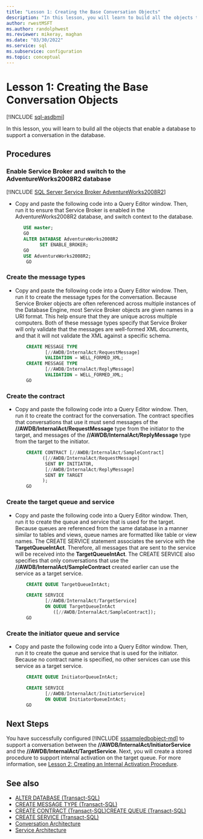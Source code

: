 ```yaml
---
title: "Lesson 1: Creating the Base Conversation Objects"
description: "In this lesson, you will learn to build all the objects that enable a database to support a conversation in the database"
author: rwestMSFT
ms.author: randolphwest
ms.reviewer: mikeray, maghan
ms.date: "03/30/2022"
ms.service: sql
ms.subservice: configuration
ms.topic: conceptual
---
```


# Lesson 1: Creating the Base Conversation Objects

[!INCLUDE [sql-asdbmi](../../includes/applies-to-version/sql-asdbmi.md)]

In this lesson, you will learn to build all the objects that enable a database to support a conversation in the database.

## Procedures

### Enable Service Broker and switch to the AdventureWorks2008R2 database

[!INCLUDE [SQL Server Service Broker AdventureWorks2008R2](../../includes/service-broker-adventureworks-2008-r2.md)]

- Copy and paste the following code into a Query Editor window. Then, run it to ensure that Service Broker is enabled in the AdventureWorks2008R2 database, and switch context to the database.

    ```sql
       USE master;
       GO
       ALTER DATABASE AdventureWorks2008R2
             SET ENABLE_BROKER;
       GO
       USE AdventureWorks2008R2;
        GO
    ```

### Create the message types

- Copy and paste the following code into a Query Editor window. Then, run it to create the message types for the conversation. Because Service Broker objects are often referenced across multiple instances of the Database Engine, most Service Broker objects are given names in a URI format. This help ensure that they are unique across multiple computers. Both of these message types specify that Service Broker will only validate that the messages are well-formed XML documents, and that it will not validate the XML against a specific schema.

    ```sql
        CREATE MESSAGE TYPE
               [//AWDB/InternalAct/RequestMessage]
               VALIDATION = WELL_FORMED_XML;
        CREATE MESSAGE TYPE
               [//AWDB/InternalAct/ReplyMessage]
               VALIDATION = WELL_FORMED_XML;
        GO
    ```

### Create the contract

- Copy and paste the following code into a Query Editor window. Then, run it to create the contract for the conversation. The contract specifies that conversations that use it must send messages of the **//AWDB/InternalAct/RequestMessage** type from the initiator to the target, and messages of the **//AWDB/InternalAct/ReplyMessage** type from the target to the initiator.

    ```sql
        CREATE CONTRACT [//AWDB/InternalAct/SampleContract]
              ([//AWDB/InternalAct/RequestMessage]
               SENT BY INITIATOR,
               [//AWDB/InternalAct/ReplyMessage]
               SENT BY TARGET
              );
        GO
    ```

### Create the target queue and service

- Copy and paste the following code into a Query Editor window. Then, run it to create the queue and service that is used for the target. Because queues are referenced from the same database in a manner similar to tables and views, queue names are formatted like table or view names. The CREATE SERVICE statement associates the service with the **TargetQueueIntAct**. Therefore, all messages that are sent to the service will be received into the **TargetQueueIntAct**. The CREATE SERVICE also specifies that only conversations that use the **//AWDB/InternalAct/SampleContract** created earlier can use the service as a target service.

    ```sql
        CREATE QUEUE TargetQueueIntAct;

        CREATE SERVICE
               [//AWDB/InternalAct/TargetService]
               ON QUEUE TargetQueueIntAct
                  ([//AWDB/InternalAct/SampleContract]);
        GO
    ```

### Create the initiator queue and service

- Copy and paste the following code into a Query Editor window. Then, run it to create the queue and service that is used for the initiator. Because no contract name is specified, no other services can use this service as a target service.

    ```sql
        CREATE QUEUE InitiatorQueueIntAct;

        CREATE SERVICE
               [//AWDB/InternalAct/InitiatorService]
               ON QUEUE InitiatorQueueIntAct;
        GO
    ```

## Next Steps

You have successfully configured [!INCLUDE [sssampledbobject-md](../../includes/sssampledbobject-md.md)] to support a conversation between the **//AWDB/InternalAct/InitiatorService** and the **//AWDB/InternalAct/TargetService**. Next, you will create a stored procedure to support internal activation on the target queue. For more information, see [Lesson 2: Creating an Internal Activation Procedure](lesson-2-creating-an-internal-activation-procedure.md).

## See also

- [ALTER DATABASE (Transact-SQL)](../../t-sql/statements/alter-database-transact-sql.md)
- [CREATE MESSAGE TYPE (Transact-SQL)](../../t-sql/statements/create-message-type-transact-sql.md)
- [CREATE CONTRACT (Transact-SQL)](../../t-sql/statements/create-contract-transact-sql.md)[CREATE QUEUE (Transact-SQL)](../../t-sql/statements/create-queue-transact-sql.md)
- [CREATE SERVICE (Transact-SQL)](../../t-sql/statements/create-service-transact-sql.md)
- [Conversation Architecture](conversation-architecture.md)
- [Service Architecture](service-architecture.md)
